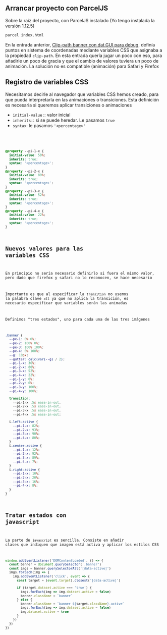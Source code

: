 ## Arrancar proyecto con ParcelJS

Sobre la raiz del proyecto, con ParcelJS instalado (Yo tengo instalada la versión 1.12.5)

```bash
parcel index.html
```

En la entrada anterior, <a href="https://ivanalbizu.eu/blog/clip-path-banner-dat-gui">Clip-path banner con dat.GUI para debug</a>, definía puntos en sistema de coordenadas mediante variables CSS que asignaba a la propiedad <code>clip-path</code>. En esta entrada quería jugar un poco con eso, para añadirle un poco de gracia y que el cambio de valores tuviera un poco de animación. La solución no es compatible (animación) para Safari y Firefox

## Registro de variables CSS

Necesitamos decirle al navegador que variables CSS hemos creado, para que pueda interpretarla en las animaciones o transiciones. Esta definición es necesaria si queremos aplicar transiciones o animaciones

<ul>
  <li><code>initial-value:</code>: valor inicial</li>
  <li><code>inherits:</code>: si se puede heredar. Le pasamos <code>true</code></li>
  <li><code>syntax</code>: le pasamos <code>'&lt;percentage&gt;'</li>
</ul>

```css
@property --pi-1-x {
  initial-value: 50%;
  inherits: true;
  syntax: '<percentage>';
}
@property --pi-2-x {
  initial-value: 80%;
  inherits: true;
  syntax: '<percentage>';
}
@property --pi-3-x {
  initial-value: 52%;
  inherits: true;
  syntax: '<percentage>';
}
@property --pi-4-x {
  initial-value: 22%;
  inherits: true;
  syntax: '<percentage>';
}
```

## Nuevos valores para las variables CSS

En principio no sería necesario definirlo si fuera el mismo valor, pero dado que firefox y safari no lo reconocen, se hace necesario

Importante es que al especificar la <code>transition</code> no usemos la palabra clave <code>all</code> ya que no aplica la transición, es necesario especificar que variables serán las animadas

Definimos "tres estados", uno para cada una de las tres imágenes

```scss
.banner {
  --pe-1: 0% 0%;
  --pe-2: 100% 0%;
  --pe-3: 100% 100%;
  --pe-4: 0% 100%;
  --g: 10px;
  --gutter: calc(var(--g) / 2);
  --pi-1-x: 36%;
  --pi-2-x: 80%;
  --pi-3-x: 52%;
  --pi-4-x: 22%;
  --pi-1-y: 0%;
  --pi-2-y: 0%;
  --pi-3-y: 100%;
  --pi-4-y: 100%;

  transition: 
    --pi-1-x .5s ease-in-out,
    --pi-2-x .5s ease-in-out,
    --pi-3-x .5s ease-in-out,
    --pi-4-x .5s ease-in-out;

  &.left-active {
    --pi-1-x: 82%;
    --pi-2-x: 93%;
    --pi-3-x: 90%;
    --pi-4-x: 80%;
  }
  &.center-active {
    --pi-1-x: 12%;
    --pi-2-x: 92%;
    --pi-3-x: 89%;
    --pi-4-x: 7%;
  }
  &.right-active {
    --pi-1-x: 10%;
    --pi-2-x: 20%;
    --pi-3-x: 16%;
    --pi-4-x: 8%;
  }
}
```

## Tratar estados con javascript

La parte de <code>javascript</code> es sencilla. Consiste en añadir clases que indiquen que imagen está activa y aplicar los estilos CSS 

```javascript
window.addEventListener('DOMContentLoaded', () => {
  const banner = document.querySelector('.banner')
  const imgs = banner.querySelectorAll('[data-active]')
  imgs.forEach(img => {
    img.addEventListener('click', event => {
      const target = (event.target).closest('[data-active]')

      if (target.dataset.active === 'true') {
        imgs.forEach(img => img.dataset.active = false)
        banner.className = `banner`
      } else {
        banner.className = `banner ${target.className}-active`
        imgs.forEach(img => img.dataset.active = false)
        img.dataset.active = true
      }
    })
  })
})
```
